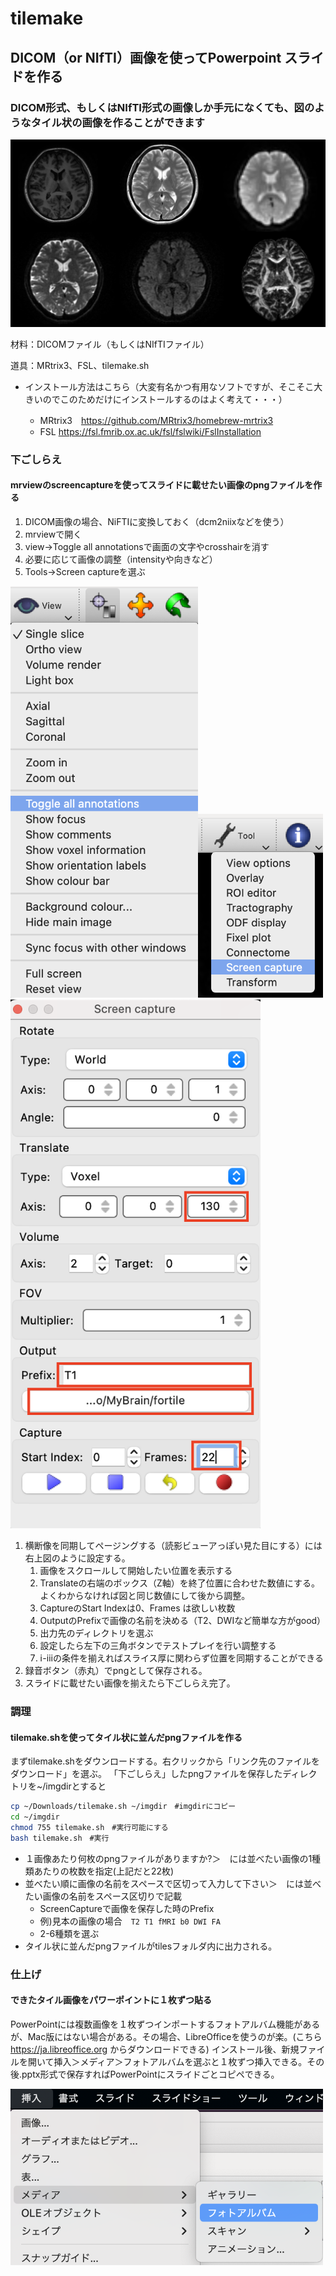 # tilemake

## DICOM（or NIfTI）画像を使ってPowerpoint スライドを作る

### DICOM形式、もしくはNIfTI形式の画像しか手元になくても、図のようなタイル状の画像を作ることができます

![0](2022-11-10-22-58-00.png)

材料：DICOMファイル（もしくはNIfTIファイル）

道具：MRtrix3、FSL、tilemake.sh

* インストール方法はこちら（大変有名かつ有用なソフトですが、そこそこ大きいのでこのためだけにインストールするのはよく考えて・・・）

  * MRtrix3　<https://github.com/MRtrix3/homebrew-mrtrix3>
  * FSL      <https://fsl.fmrib.ox.ac.uk/fsl/fslwiki/FslInstallation>

### 下ごしらえ

#### mrviewのscreencaptureを使ってスライドに載せたい画像のpngファイルを作る

1. DICOM画像の場合、NiFTIに変換しておく（dcm2niixなどを使う）
1. mrviewで開く
1. view→Toggle all annotationsで画面の文字やcrosshairを消す
1. 必要に応じて画像の調整（intensityや向きなど）
1. Tools→Screen captureを選ぶ

<img src="2022-11-10-21-17-12.png" width="300"><img src="2022-11-10-21-17-51.png" width="200"><img src="2022-11-11%201.24.44.png" width="400">

1. 横断像を同期してページングする（読影ビューアっぽい見た目にする）には右上図のように設定する。
    1. 画像をスクロールして開始したい位置を表示する
    2. Translateの右端のボックス（Z軸）を終了位置に合わせた数値にする。よくわからなければ図と同じ数値にして後から調整。
    3. CaptureのStart Indexは0、Frames は欲しい枚数
    4. OutputのPrefixで画像の名前を決める（T2、DWIなど簡単な方がgood）
    5. 出力先のディレクトリを選ぶ
    6. 設定したら左下の三角ボタンでテストプレイを行い調整する
    7. ⅰ-ⅲの条件を揃えればスライス厚に関わらず位置を同期することができる
1. 録音ボタン（赤丸）でpngとして保存される。
1. スライドに載せたい画像を揃えたら下ごしらえ完了。

### 調理

#### tilemake.shを使ってタイル状に並んだpngファイルを作る

まずtilemake.shをダウンロードする。右クリックから「リンク先のファイルをダウンロード」を選ぶ。
「下ごしらえ」したpngファイルを保存したディレクトリを~/imgdirとすると

```bash
cp ~/Downloads/tilemake.sh ~/imgdir　#imgdirにコピー
cd ~/imgdir
chmod 755 tilemake.sh　#実行可能にする
bash tilemake.sh　#実行
```

- １画像あたり何枚のpngファイルがありますか?＞　には並べたい画像の1種類あたりの枚数を指定(上記だと22枚)
- 並べたい順に画像の名前をスペースで区切って入力して下さい＞　には並べたい画像の名前をスペース区切りで記載
  - ScreenCaptureで画像を保存した時のPrefix
  - 例)見本の画像の場合　`T2 T1 fMRI b0 DWI FA`
  - 2-6種類を選ぶ
- タイル状に並んだpngファイルがtilesフォルダ内に出力される。

### 仕上げ

#### できたタイル画像をパワーポイントに１枚ずつ貼る

PowerPointには複数画像を１枚ずつインポートするフォトアルバム機能があるが、Mac版にはない場合がある。その場合、LibreOfficeを使うのが楽。(こちら <https://ja.libreoffice.org> からダウンロードできる)
インストール後、新規ファイルを開いて挿入＞メディア＞フォトアルバムを選ぶと１枚ずつ挿入できる。その後.pptx形式で保存すればPowerPointにスライドごとコピペできる。

<img src="2022-11-10-21-13-58.png" width="500">

